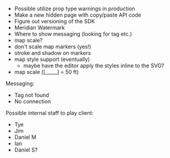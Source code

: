 - Possible utilize prop type warnings in production
- Make a new hidden page with copy/paste API code
- Figure out versioning of the SDK
- Meridian Watermark
- Where to show messaging (looking for tag etc.)
- map scale?
- don't scale map markers (yes!)
- stroke and shadow on markers
- map style support (eventually)
  - maybe have the editor apply the styles inline to the SVG?
- map scale ([_____] = 50 ft)

Messaging:

- Tag not found
- No connection

Possible internal staff to play client:

- Tye
- Jim
- Daniel M
- Ian
- Daniel S?
